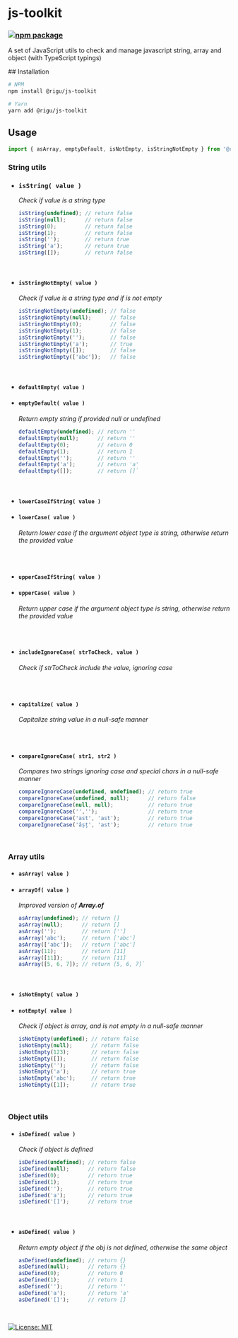 <!--

@license Apache-2.0

Copyright (c) 2018 The Stdlib Authors.

Licensed under the Apache License, Version 2.0 (the "License");
you may not use this file except in compliance with the License.
You may obtain a copy of the License at

   http://www.apache.org/licenses/LICENSE-2.0

Unless required by applicable law or agreed to in writing, software
distributed under the License is distributed on an "AS IS" BASIS,
WITHOUT WARRANTIES OR CONDITIONS OF ANY KIND, either express or implied.
See the License for the specific language governing permissions and
limitations under the License.

-->

# js-toolkit
### [![npm package](https://img.shields.io/npm/v/@rigu/js-toolkit.svg?style=flat-square)](https://www.npmjs.com/package/@rigu/js-toolkit)
A set of JavaScript utils to check and manage javascript string, array and object (with TypeScript typings)

<section class="installation">
## Installation

```bash
# NPM
npm install @rigu/js-toolkit

# Yarn
yarn add @rigu/js-toolkit
```

</section>

## Usage

<!-- eslint-disable no-new-wrappers -->

```javascript
import { asArray, emptyDefault, isNotEmpty, isStringNotEmpty } from '@rigu/js-toolkit';
```


### **String utils**
<!-- eslint-disable no-new-wrappers -->

* ### `isString( value )` 
    *Check if value is a string type*
    ```javascript
    isString(undefined); // return false
    isString(null);      // return false
    isString(0);         // return false
    isString(1);         // return false
    isString('');        // return true
    isString('a');       // return true
    isString([]);        // return false
    ```
<br>

* #### `isStringNotEmpty( value )` 
    *Check if value is a string type and if is not empty*
    ```javascript
    isStringNotEmpty(undefined); // false
    isStringNotEmpty(null);      // false
    isStringNotEmpty(0);         // false
    isStringNotEmpty(1);         // false
    isStringNotEmpty('');        // false
    isStringNotEmpty('a');       // true
    isStringNotEmpty([]);        // false
    isStringNotEmpty(['abc']);   // false
    ```
<br>

* #### `defaultEmpty( value )` 
* #### `emptyDefault( value )`
    *Return empty string if provided null or undefined*
    ```javascript
    defaultEmpty(undefined); // return ''
    defaultEmpty(null);      // return ''
    defaultEmpty(0);         // return 0
    defaultEmpty(1);         // return 1
    defaultEmpty('');        // return ''
    defaultEmpty('a');       // return 'a'
    defaultEmpty([]);        // return []`
    ```
<br>

* ####  `lowerCaseIfString( value )`
* ####  `lowerCase( value )`
    *Return lower case if the argument object type is string, otherwise return the provided value*
    ```javascript
    ```
<br>

* ####  `upperCaseIfString( value )`
* ####  `upperCase( value )`
    *Return upper case if the argument object type is string, otherwise return the provided value*
    ```javascript
    ```
<br>

* ####  `includeIgnoreCase( strToCheck, value )`
    *Check if strToCheck include the value, ignoring case*
    ```javascript
    ```
<br>

* ####  `capitalize( value )`
    *Capitalize string value in a null-safe manner*
    ```javascript
    ```
<br>

* #### `compareIgnoreCase( str1, str2 )`
    *Compares two strings ignoring case and special chars in a null-safe manner*
    ```javascript
    compareIgnoreCase(undefined, undefined); // return true
    compareIgnoreCase(undefined, null);      // return false
    compareIgnoreCase(null, null);           // return true
    compareIgnoreCase('','');                // return true
    compareIgnoreCase('ast', 'ast');         // return true
    compareIgnoreCase('âșț', 'ast');         // return true
    ```
<br>

### **Array utils**
<!-- eslint-disable no-new-wrappers -->
* #### `asArray( value )`
* #### `arrayOf( value )`
    *Improved version of **Array.of***
    ```javascript
    asArray(undefined); // return []
    asArray(null);      // return []
    asArray('');        // return ['']
    asArray('abc');     // return ['abc']
    asArray(['abc']);   // return ['abc']
    asArray(11);        // return [11]
    asArray([11]);      // return [11]
    asArray([5, 6, 7]); // return [5, 6, 7]`
    ```
<br>

* #### `isNotEmpty( value )` 
* #### `notEmpty( value )`
    *Check if object is array, and is not empty in a null-safe manner*
    ```javascript
    isNotEmpty(undefined); // return false
    isNotEmpty(null);      // return false
    isNotEmpty(123);       // return false
    isNotEmpty([]);        // return false
    isNotEmpty('');        // return false
    isNotEmpty('a');       // return true
    isNotEmpty('abc');     // return true
    isNotEmpty([1]);       // return true
    ```
<br>

### **Object utils** 
<!-- eslint-disable no-new-wrappers -->
* #### `isDefined( value )`
    *Check if object is defined*
    ```javascript
    isDefined(undefined); // return false
    isDefined(null);      // return false
    isDefined(0);         // return true
    isDefined(1);         // return true
    isDefined('');        // return true
    isDefined('a');       // return true
    isDefined('[]');      // return true
    ```
<br>

* #### `asDefined( value )`
    *Return empty object if the obj is not defined, otherwise the same object* 
    ```javascript
    asDefined(undefined); // return {}
    asDefined(null);      // return {}
    asDefined(0);         // return 0
    asDefined(1);         // return 1
    asDefined('');        // return ''
    asDefined('a');       // return 'a'
    asDefined('[]');      // return []
    ```
<br>

[![License: MIT](https://img.shields.io/badge/License-MIT-yellow.svg)](https://opensource.org/licenses/MIT)
